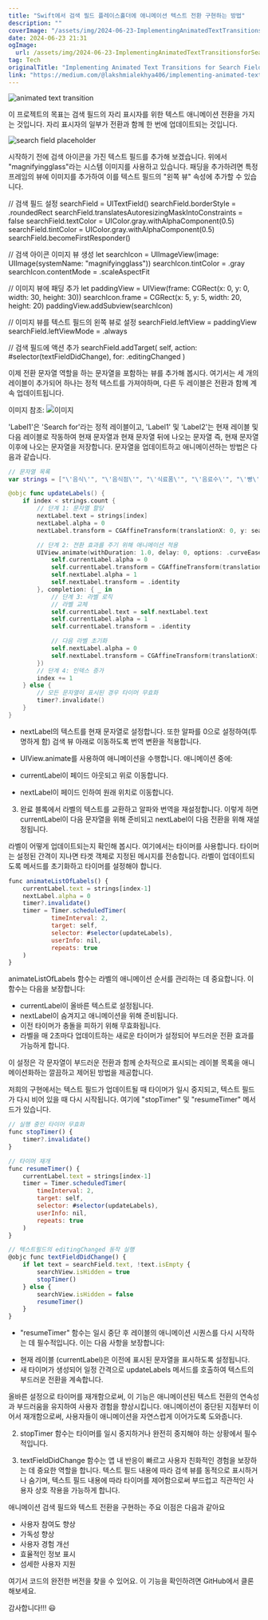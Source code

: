 ```yaml
---
title: "Swift에서 검색 필드 플레이스홀더에 애니메이션 텍스트 전환 구현하는 방법"
description: ""
coverImage: "/assets/img/2024-06-23-ImplementingAnimatedTextTransitionsforSearchFieldPlaceholderinSwift_0.png"
date: 2024-06-23 21:31
ogImage:
  url: /assets/img/2024-06-23-ImplementingAnimatedTextTransitionsforSearchFieldPlaceholderinSwift_0.png
tag: Tech
originalTitle: "Implementing Animated Text Transitions for Search Field Placeholder in Swift"
link: "https://medium.com/@lakshmialekhya406/implementing-animated-text-transitions-for-search-field-placeholder-in-swift-ce55881cc07f"
---
```


![animated text transition](https://miro.medium.com/v2/resize:fit:1200/1*iAxDbK5Cno82BIy7Kf6p4A.gif)

이 프로젝트의 목표는 검색 필드의 자리 표시자를 위한 텍스트 애니메이션 전환을 가지는 것입니다. 자리 표시자의 일부가 전환과 함께 한 번에 업데이트되는 것입니다.

![search field placeholder](/assets/img/2024-06-23-ImplementingAnimatedTextTransitionsforSearchFieldPlaceholderinSwift_0.png)

시작하기 전에 검색 아이콘을 가진 텍스트 필드를 추가해 보겠습니다. 위에서 "magnifyingglass"라는 시스템 이미지를 사용하고 있습니다. 패딩을 추가하려면 특정 프레임의 뷰에 이미지를 추가하여 이를 텍스트 필드의 "왼쪽 뷰" 속성에 추가할 수 있습니다.

<div class="content-ad"></div>

// 검색 필드 설정
searchField = UITextField()
searchField.borderStyle = .roundedRect
searchField.translatesAutoresizingMaskIntoConstraints = false
searchField.textColor = UIColor.gray.withAlphaComponent(0.5)
searchField.tintColor = UIColor.gray.withAlphaComponent(0.5)
searchField.becomeFirstResponder()

// 검색 아이콘 이미지 뷰 생성
let searchIcon = UIImageView(image: UIImage(systemName: "magnifyingglass"))
searchIcon.tintColor = .gray
searchIcon.contentMode = .scaleAspectFit

// 이미지 뷰에 패딩 추가
let paddingView = UIView(frame: CGRect(x: 0, y: 0, width: 30, height: 30))
searchIcon.frame = CGRect(x: 5, y: 5, width: 20, height: 20)
paddingView.addSubview(searchIcon)

// 이미지 뷰를 텍스트 필드의 왼쪽 뷰로 설정
searchField.leftView = paddingView
searchField.leftViewMode = .always

// 검색 필드에 액션 추가
searchField.addTarget(
self,
action: #selector(textFieldDidChange),
for: .editingChanged
)

이제 전환 문자열 역할을 하는 문자열을 포함하는 뷰를 추가해 봅시다. 여기서는 세 개의 레이블이 추가되어 하나는 정적 텍스트를 가져야하며, 다른 두 레이블은 전환과 함께 계속 업데이트됩니다.

이미지 참조: ![이미지](/assets/img/2024-06-23-ImplementingAnimatedTextTransitionsforSearchFieldPlaceholderinSwift_1.png)

'Label1'은 'Search for'라는 정적 레이블이고, 'Label1' 및 'Label2'는 현재 레이블 및 다음 레이블로 작동하여 현재 문자열과 현재 문자열 뒤에 나오는 문자열 즉, 현재 문자열 이후에 나오는 문자열을 저장합니다. 문자열을 업데이트하고 애니메이션하는 방법은 다음과 같습니다.

<div class="content-ad"></div>

```swift
// 문자열 목록
var strings = ["\'음식\'", "\'음식점\'", "\'식료품\'", "\'음료수\'", "\'빵\'", "\'피자\'", "\'비리야니\'", "\'버거\'", "\'바지\'", "\'국수\'", "\'수프\'", "\'샌드위치\'", "\'비스킷\'", "\'초콜릿\'"]

@objc func updateLabels() {
    if index < strings.count {
        // 단계 1: 문자열 할당
        nextLabel.text = strings[index]
        nextLabel.alpha = 0
        nextLabel.transform = CGAffineTransform(translationX: 0, y: searchView.frame.height / 2)

        // 단계 2: 전환 효과를 주기 위해 애니메이션 적용
        UIView.animate(withDuration: 1.0, delay: 0, options: .curveEaseOut, animations: {
            self.currentLabel.alpha = 0
            self.currentLabel.transform = CGAffineTransform(translationX: 0, y: -self.searchView.frame.height / 2)
            self.nextLabel.alpha = 1
            self.nextLabel.transform = .identity
        }, completion: { _ in
            // 단계 3: 라벨 로직
            // 라벨 교체
            self.currentLabel.text = self.nextLabel.text
            self.currentLabel.alpha = 1
            self.currentLabel.transform = .identity

            // 다음 라벨 초기화
            self.nextLabel.alpha = 0
            self.nextLabel.transform = CGAffineTransform(translationX: 0, y: self.searchView.frame.height / 2)
        })
        // 단계 4: 인덱스 증가
        index += 1
    } else {
        // 모든 문자열이 표시된 경우 타이머 무효화
        timer?.invalidate()
    }
}
```

- nextLabel의 텍스트를 현재 문자열로 설정합니다. 또한 알파를 0으로 설정하여(투명하게 함) 검색 뷰 아래로 이동하도록 번역 변환을 적용합니다.
- UIView.animate를 사용하여 애니메이션을 수행합니다. 애니메이션 중에:

- currentLabel이 페이드 아웃되고 위로 이동합니다.
- nextLabel이 페이드 인하여 원래 위치로 이동합니다.

3. 완료 블록에서 라벨의 텍스트를 교환하고 알파와 번역을 재설정합니다. 이렇게 하면 currentLabel이 다음 문자열을 위해 준비되고 nextLabel이 다음 전환을 위해 재설정됩니다.

<div class="content-ad"></div>

라벨이 어떻게 업데이트되는지 확인해 봅시다. 여기에서는 타이머를 사용합니다. 타이머는 설정된 간격이 지나면 타겟 객체로 지정된 메시지를 전송합니다.
라벨이 업데이트되도록 메서드를 초기화하고 타이머를 설정해야 합니다.

```js
func animateListOfLabels() {
    currentLabel.text = strings[index-1]
    nextLabel.alpha = 0
    timer?.invalidate()
    timer = Timer.scheduledTimer(
            timeInterval: 2,
            target: self,
            selector: #selector(updateLabels),
            userInfo: nil,
            repeats: true
    )
}
```

animateListOfLabels 함수는 라벨의 애니메이션 순서를 관리하는 데 중요합니다. 이 함수는 다음을 보장합니다:

- currentLabel이 올바른 텍스트로 설정됩니다.
- nextLabel이 숨겨지고 애니메이션을 위해 준비됩니다.
- 이전 타이머가 충돌을 피하기 위해 무효화됩니다.
- 라벨을 매 2초마다 업데이트하는 새로운 타이머가 설정되어 부드러운 전환 효과를 가능하게 합니다.

<div class="content-ad"></div>

이 설정은 각 문자열이 부드러운 전환과 함께 순차적으로 표시되는 레이블 목록을 애니메이션화하는 깔끔하고 제어된 방법을 제공합니다.

저희의 구현에서는 텍스트 필드가 업데이트될 때 타이머가 일시 중지되고, 텍스트 필드가 다시 비어 있을 때 다시 시작됩니다. 여기에 "stopTimer" 및 "resumeTimer" 메서드가 있습니다.

```js
// 실행 중인 타이머 무효화
func stopTimer() {
    timer?.invalidate()
}

// 타이머 재개
func resumeTimer() {
    currentLabel.text = strings[index-1]
    timer = Timer.scheduledTimer(
        timeInterval: 2,
        target: self,
        selector: #selector(updateLabels),
        userInfo: nil,
        repeats: true
    )
}

// 텍스트필드의 editingChanged 동작 실행
@objc func textFieldDidChange() {
    if let text = searchField.text, !text.isEmpty {
        searchView.isHidden = true
        stopTimer()
    } else {
        searchView.isHidden = false
        resumeTimer()
    }
}
```

- "resumeTimer" 함수는 일시 중단 후 레이블의 애니메이션 시퀀스를 다시 시작하는 데 필수적입니다. 이는 다음 사항을 보장합니다:

<div class="content-ad"></div>

- 현재 레이블 (currentLabel)은 이전에 표시된 문자열을 표시하도록 설정됩니다.
- 새 타이머가 생성되어 일정 간격으로 updateLabels 메서드를 호출하여 텍스트의 부드러운 전환을 계속합니다.

올바른 설정으로 타이머를 재개함으로써, 이 기능은 애니메이션된 텍스트 전환의 연속성과 부드러움을 유지하여 사용자 경험을 향상시킵니다. 애니메이션이 중단된 지점부터 이어서 재개함으로써, 사용자들이 애니메이션을 자연스럽게 이어가도록 도와줍니다.

2. stopTimer 함수는 타이머를 일시 중지하거나 완전히 중지해야 하는 상황에서 필수적입니다.

3. textFieldDidChange 함수는 앱 내 반응이 빠르고 사용자 친화적인 경험을 보장하는 데 중요한 역할을 합니다.
   텍스트 필드 내용에 따라 검색 뷰를 동적으로 표시하거나 숨기며, 텍스트 필드 내용에 따라 타이머를 제어함으로써 부드럽고 직관적인 사용자 상호 작용을 가능하게 합니다.

<div class="content-ad"></div>

애니메이션 검색 필드와 텍스트 전환을 구현하는 주요 이점은 다음과 같아요

- 사용자 참여도 향상
- 가독성 향상
- 사용자 경험 개선
- 효율적인 정보 표시
- 섬세한 사용자 지원

여기서 코드의 완전한 버전을 찾을 수 있어요. 이 기능을 확인하려면 GitHub에서 클론해보세요.

감사합니다!!! 😃
